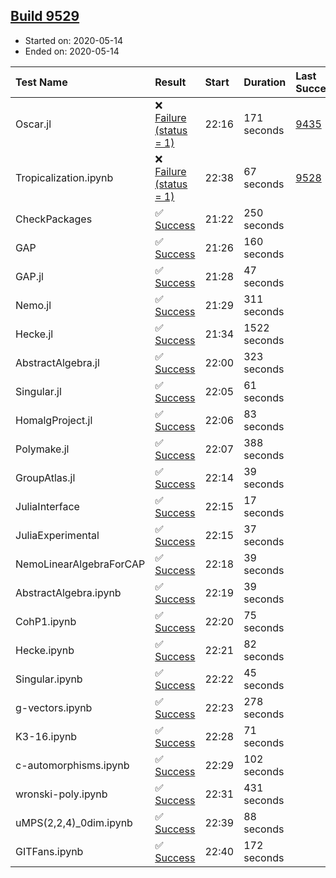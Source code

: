 ## [Build 9529](https://oscarci.mathematik.uni-kl.de/job/oscar/9529/)

* Started on: 2020-05-14
* Ended on: 2020-05-14

| Test Name    | Result | Start | Duration | Last Success | First Failure |
|:-------------|:-------|:------|:---------|:-------------|:--------------|
| Oscar.jl | ❌ [Failure (status = 1)](https://oscarci.mathematik.uni-kl.de/job/oscar/9529/artifact/logs/build-9529/Oscar.jl.log) | 22:16 | 171 seconds | [9435](https://oscarci.mathematik.uni-kl.de/job/oscar/9435/) | [9436](https://oscarci.mathematik.uni-kl.de/job/oscar/9436/) |
| Tropicalization.ipynb | ❌ [Failure (status = 1)](https://oscarci.mathematik.uni-kl.de/job/oscar/9529/artifact/logs/build-9529/Tropicalization.ipynb.log) | 22:38 | 67 seconds | [9528](https://oscarci.mathematik.uni-kl.de/job/oscar/9528/) | [9529](https://oscarci.mathematik.uni-kl.de/job/oscar/9529/) |
| CheckPackages | ✅ [Success](https://oscarci.mathematik.uni-kl.de/job/oscar/9529/artifact/logs/build-9529/CheckPackages.log) | 21:22 | 250 seconds |  |  |
| GAP | ✅ [Success](https://oscarci.mathematik.uni-kl.de/job/oscar/9529/artifact/logs/build-9529/GAP.log) | 21:26 | 160 seconds |  |  |
| GAP.jl | ✅ [Success](https://oscarci.mathematik.uni-kl.de/job/oscar/9529/artifact/logs/build-9529/GAP.jl.log) | 21:28 | 47 seconds |  |  |
| Nemo.jl | ✅ [Success](https://oscarci.mathematik.uni-kl.de/job/oscar/9529/artifact/logs/build-9529/Nemo.jl.log) | 21:29 | 311 seconds |  |  |
| Hecke.jl | ✅ [Success](https://oscarci.mathematik.uni-kl.de/job/oscar/9529/artifact/logs/build-9529/Hecke.jl.log) | 21:34 | 1522 seconds |  |  |
| AbstractAlgebra.jl | ✅ [Success](https://oscarci.mathematik.uni-kl.de/job/oscar/9529/artifact/logs/build-9529/AbstractAlgebra.jl.log) | 22:00 | 323 seconds |  |  |
| Singular.jl | ✅ [Success](https://oscarci.mathematik.uni-kl.de/job/oscar/9529/artifact/logs/build-9529/Singular.jl.log) | 22:05 | 61 seconds |  |  |
| HomalgProject.jl | ✅ [Success](https://oscarci.mathematik.uni-kl.de/job/oscar/9529/artifact/logs/build-9529/HomalgProject.jl.log) | 22:06 | 83 seconds |  |  |
| Polymake.jl | ✅ [Success](https://oscarci.mathematik.uni-kl.de/job/oscar/9529/artifact/logs/build-9529/Polymake.jl.log) | 22:07 | 388 seconds |  |  |
| GroupAtlas.jl | ✅ [Success](https://oscarci.mathematik.uni-kl.de/job/oscar/9529/artifact/logs/build-9529/GroupAtlas.jl.log) | 22:14 | 39 seconds |  |  |
| JuliaInterface | ✅ [Success](https://oscarci.mathematik.uni-kl.de/job/oscar/9529/artifact/logs/build-9529/JuliaInterface.log) | 22:15 | 17 seconds |  |  |
| JuliaExperimental | ✅ [Success](https://oscarci.mathematik.uni-kl.de/job/oscar/9529/artifact/logs/build-9529/JuliaExperimental.log) | 22:15 | 37 seconds |  |  |
| NemoLinearAlgebraForCAP | ✅ [Success](https://oscarci.mathematik.uni-kl.de/job/oscar/9529/artifact/logs/build-9529/NemoLinearAlgebraForCAP.log) | 22:18 | 39 seconds |  |  |
| AbstractAlgebra.ipynb | ✅ [Success](https://oscarci.mathematik.uni-kl.de/job/oscar/9529/artifact/logs/build-9529/AbstractAlgebra.ipynb.log) | 22:19 | 39 seconds |  |  |
| CohP1.ipynb | ✅ [Success](https://oscarci.mathematik.uni-kl.de/job/oscar/9529/artifact/logs/build-9529/CohP1.ipynb.log) | 22:20 | 75 seconds |  |  |
| Hecke.ipynb | ✅ [Success](https://oscarci.mathematik.uni-kl.de/job/oscar/9529/artifact/logs/build-9529/Hecke.ipynb.log) | 22:21 | 82 seconds |  |  |
| Singular.ipynb | ✅ [Success](https://oscarci.mathematik.uni-kl.de/job/oscar/9529/artifact/logs/build-9529/Singular.ipynb.log) | 22:22 | 45 seconds |  |  |
| g-vectors.ipynb | ✅ [Success](https://oscarci.mathematik.uni-kl.de/job/oscar/9529/artifact/logs/build-9529/g-vectors.ipynb.log) | 22:23 | 278 seconds |  |  |
| K3-16.ipynb | ✅ [Success](https://oscarci.mathematik.uni-kl.de/job/oscar/9529/artifact/logs/build-9529/K3-16.ipynb.log) | 22:28 | 71 seconds |  |  |
| c-automorphisms.ipynb | ✅ [Success](https://oscarci.mathematik.uni-kl.de/job/oscar/9529/artifact/logs/build-9529/c-automorphisms.ipynb.log) | 22:29 | 102 seconds |  |  |
| wronski-poly.ipynb | ✅ [Success](https://oscarci.mathematik.uni-kl.de/job/oscar/9529/artifact/logs/build-9529/wronski-poly.ipynb.log) | 22:31 | 431 seconds |  |  |
| uMPS(2,2,4)_0dim.ipynb | ✅ [Success](https://oscarci.mathematik.uni-kl.de/job/oscar/9529/artifact/logs/build-9529/uMPS-2-2-4-_0dim.ipynb.log) | 22:39 | 88 seconds |  |  |
| GITFans.ipynb | ✅ [Success](https://oscarci.mathematik.uni-kl.de/job/oscar/9529/artifact/logs/build-9529/GITFans.ipynb.log) | 22:40 | 172 seconds |  |  |
